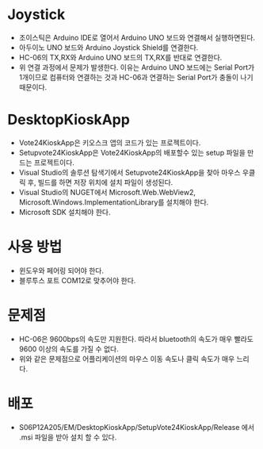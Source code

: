 # Joystick

* 조이스틱은 Arduino IDE로 열어서 Arduino UNO 보드와 연결해서 실행하면된다.
* 아두이노 UNO 보드와 Arduino Joystick Shield를 연결한다.
* HC-06의 TX,RX와 Arduino UNO 보드의 TX,RX를 반대로 연결한다.
* 위 연결 과정에서 문제가 발생한다. 이유는 Arduino UNO 보드에는 Serial Port가 1개이므로 컴퓨터와 연결하는 것과 HC-06과 연결하는 Serial Port가 충돌이 나기 때문이다.

# DesktopKioskApp
* Vote24KioskApp은 키오스크 앱의 코드가 있는 프로젝트이다.
* Setupvote24KioskApp은 Vote24KioskApp의 배포할수 있는 setup 파일을 만드는 프로젝트이다.
* Visual Studio의 솔루션 탐색기에서 Setupvote24KioskApp을 찾아 마우스 우클릭 후, 빌드를 하면 저장 위치에 설치 파일이 생성된다.
* Visual Studio의 NUGET에서 Microsoft.Web.WebView2, Microsoft.Windows.ImplementationLibrary를 설치해야 한다. 
* Microsoft SDK 설치해야 한다.

# 사용 방법
* 윈도우와 페어링 되어야 한다.
* 블루투스 포트 COM12로 맞추어야 한다. 

# 문제점
* HC-06은 9600bps의 속도만 지원한다. 따라서 bluetooth의 속도가 매우 빨라도 9600 이상의 속도를 가질 수 없다.
* 위와 같은 문제점으로 어플리케이션의 마우스 이동 속도나 클릭 속도가 매우 느리다. 

# 배포
* S06P12A205/EM/DesktopKioskApp/SetupVote24KioskApp/Release 에서 .msi 파일을 받아 설치 할 수 있다.
